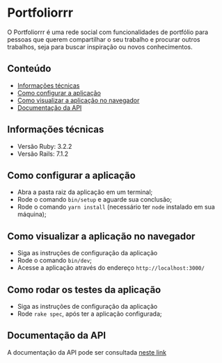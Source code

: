 # Portfoliorrr

O Portfoliorrr é uma rede social com funcionalidades de portfólio para pessoas que querem compartilhar o seu trabalho e procurar outros trabalhos, seja para buscar inspiração ou novos conhecimentos.

## Conteúdo
* [Informações técnicas](https://github.com/TreinaDev/td11-portfoliorrr#informacoes-tecnicas)
* [Como configurar a aplicação](https://github.com/TreinaDev/td11-portfoliorrr#como-configurar-a-aplicacao)
* [Como visualizar a aplicação no navegador](https://github.com/TreinaDev/td11-portfoliorrr#como-visualizar-a-aplicacao-no-navegador)
* [Documentação da API](https://github.com/TreinaDev/td11-portfoliorrr#documentacao-da-api)

## Informações técnicas
* Versão Ruby: 3.2.2
* Versão Rails: 7.1.2

## Como configurar a aplicação
* Abra a pasta raiz da aplicação em um terminal;
* Rode o comando `bin/setup` e aguarde sua conclusão;
* Rode o comando `yarn install` (necessário ter `node` instalado em sua máquina);

## Como visualizar a aplicação no navegador
* Siga as instruções de configuração da aplicação
* Rode o comando `bin/dev`;
* Acesse a aplicação através do endereço `http://localhost:3000/`

## Como rodar os testes da aplicação
* Siga as instruções de configuração da aplicação
* Rode `rake spec`, após ter a aplicação configurada;

## Documentação da API

A documentação da API pode ser consultada [neste link](https://github.com/TreinaDev/td11-portfoliorrr/blob/main/api_doc.md)